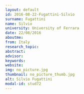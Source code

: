 ```yaml
---
layout: default 
id: 2016-08-22-Fugattini-Silvio
surname: Fugattini
name: Silvio
university: University of Ferrara
date: 22/08/2016
aboutme: 
from: Italy
research_topic: 
abstract: 
advisor: 
keywords: 
website: 
img: no_picture.jpg
thumbnail: no_picture_thumb.jpg
alt: Silvio Fugattini
modal-id: stud72
---
```

